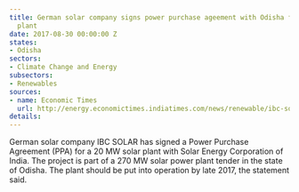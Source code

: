```yaml
---
title: German solar company signs power purchase ageement with Odisha for 20 MW solar
  plant
date: 2017-08-30 00:00:00 Z
states:
- Odisha
sectors:
- Climate Change and Energy
subsectors:
- Renewables
sources:
- name: Economic Times
  url: http://energy.economictimes.indiatimes.com/news/renewable/ibc-solar-signs-contract-with-seci-for-20-mw-solar-plant-in-odisha/60172190
details: 
---
```


German solar company IBC SOLAR has signed a Power Purchase Agreement (PPA) for a 20 MW solar plant with Solar Energy Corporation of India. The project is part of a 270 MW solar power plant tender in the state of Odisha. The plant should be put into operation by late 2017, the statement said. 
